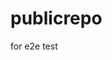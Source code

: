 # publicrepo
for e2e test










































































































































































































































































































































































































































































































































































































































































































































